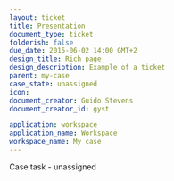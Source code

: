 ```yaml
---
layout: ticket
title: Presentation
document_type: ticket
folderish: false
due_date: 2015-06-02 14:00 GMT+2
design_title: Rich page
design_description: Example of a ticket
parent: my-case
case_state: unassigned
icon:
document_creator: Guido Stevens
document_creator_id: gyst

application: workspace
application_name: Workspace
workspace_name: My case
---
```


Case task - unassigned
